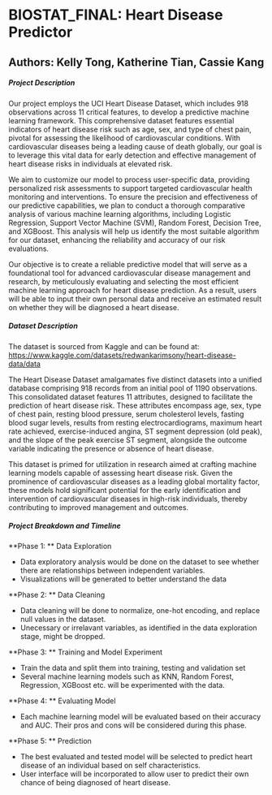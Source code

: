 # BIOSTAT_FINAL: Heart Disease Predictor

## Authors: Kelly Tong, Katherine Tian, Cassie Kang

##### Project Description

Our project employs the UCI Heart Disease Dataset, which includes 918 observations across 11 critical features, to develop a predictive machine learning framework. This comprehensive dataset features essential indicators of heart disease risk such as age, sex, and type of chest pain, pivotal for assessing the likelihood of cardiovascular conditions. With cardiovascular diseases being a leading cause of death globally, our goal is to leverage this vital data for early detection and effective management of heart disease risks in individuals at elevated risk.

We aim to customize our model to process user-specific data, providing personalized risk assessments to support targeted cardiovascular health monitoring and interventions. To ensure the precision and effectiveness of our predictive capabilities, we plan to conduct a thorough comparative analysis of various machine learning algorithms, including Logistic Regression, Support Vector Machine (SVM), Random Forest, Decision Tree, and XGBoost. This analysis will help us identify the most suitable algorithm for our dataset, enhancing the reliability and accuracy of our risk evaluations.

Our objective is to create a reliable predictive model that will serve as a foundational tool for advanced cardiovascular disease management and research, by meticulously evaluating and selecting the most efficient machine learning approach for heart disease prediction. As a result, users will be able to input their own personal data and receive an estimated result on whether they will be diagnosed a heart disease. 

##### Dataset Description

The dataset is sourced from Kaggle and can be found at: https://www.kaggle.com/datasets/redwankarimsony/heart-disease-data/data

The Heart Disease Dataset amalgamates five distinct datasets into a unified database comprising 918 records from an initial pool of 1190 observations. This consolidated dataset features 11 attributes, designed to facilitate the prediction of heart disease risk. These attributes encompass age, sex, type of chest pain, resting blood pressure, serum cholesterol levels, fasting blood sugar levels, results from resting electrocardiograms, maximum heart rate achieved, exercise-induced angina, ST segment depression (old peak), and the slope of the peak exercise ST segment, alongside the outcome variable indicating the presence or absence of heart disease.

This dataset is primed for utilization in research aimed at crafting machine learning models capable of assessing heart disease risk. Given the prominence of cardiovascular diseases as a leading global mortality factor, these models hold significant potential for the early identification and intervention of cardiovascular diseases in high-risk individuals, thereby contributing to improved management and outcomes.

##### Project Breakdown and Timeline

**Phase 1: ** Data Exploration
  - Data exploratory analysis would be done on the dataset to see whether there are relationships between independent variables.
  - Visualizations will be generated to better understand the data

**Phase 2: ** Data Cleaning 
- Data cleaning will be done to normalize, one-hot encoding, and replace null values in the dataset.
- Unecessary or irrelavant variables, as identified in the data exploration stage, might be dropped.

**Phase 3: ** Training and Model Experiment 
- Train the data and split them into training, testing and validation set
- Several machine learning models such as KNN, Random Forest, Regression, XGBoost etc. will be experimented with the data.

**Phase 4: ** Evaluating Model 
- Each machine learning model will be evaluated based on their accuracy and AUC. Their pros and cons will be considered during this phase.

**Phase 5: ** Prediction 
- The best evaluated and tested model will be selected to predict heart disease of an individual based on self characteristics.
- User interface will be incorporated to allow user to predict their own chance of being diagnosed of heart disease.
